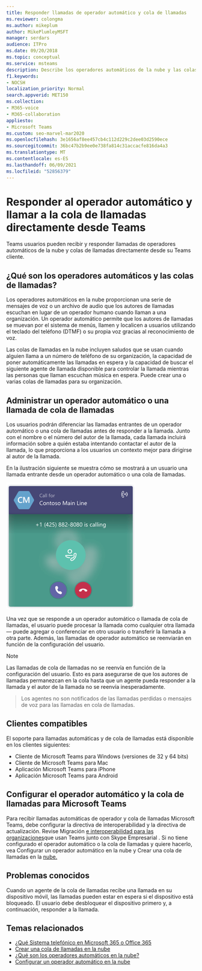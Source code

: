 ```yaml
---
title: Responder llamadas de operador automático y cola de llamadas
ms.reviewer: colongma
ms.author: mikeplum
author: MikePlumleyMSFT
manager: serdars
audience: ITPro
ms.date: 09/20/2018
ms.topic: conceptual
ms.service: msteams
description: Describe los operadores automáticos de la nube y las colas de llamadas, y explica cómo puede responder a estas llamadas en Teams.
f1.keywords:
- NOCSH
localization_priority: Normal
search.appverid: MET150
ms.collection:
- M365-voice
- M365-collaboration
appliesto:
- Microsoft Teams
ms.custom: seo-marvel-mar2020
ms.openlocfilehash: 3e1656af8ee457cb4c112d229c2dee03d2590ece
ms.sourcegitcommit: 36bc47b2b9ee0e738fa814c31accacfe816da4a3
ms.translationtype: MT
ms.contentlocale: es-ES
ms.lasthandoff: 06/09/2021
ms.locfileid: "52856379"
---
```

# <a name="answer-auto-attendant-and-call-queue-calls-directly-from-teams"></a>Responder al operador automático y llamar a la cola de llamadas directamente desde Teams

Teams usuarios pueden recibir y responder llamadas de operadores automáticos de la nube y colas de llamadas directamente desde su Teams cliente.

## <a name="what-are-auto-attendants-and-call-queues"></a>¿Qué son los operadores automáticos y las colas de llamadas?

Los operadores automáticos en la nube proporcionan una serie de mensajes de voz o un archivo de audio que los autores de llamadas escuchan en lugar de un operador humano cuando llaman a una organización. Un operador automático permite que los autores de llamadas se muevan por el sistema de menús, llamen y localicen a usuarios utilizando el teclado del teléfono (DTMF) o su propia voz gracias al reconocimiento de voz.

Las colas de llamadas en la nube incluyen saludos que se usan cuando alguien llama a un número de teléfono de su organización, la capacidad de poner automáticamente las llamadas en espera y la capacidad de buscar el siguiente agente de llamada disponible para controlar la llamada mientras las personas que llaman escuchan música en espera. Puede crear una o varias colas de llamadas para su organización.

## <a name="handling-an-auto-attendant-or-call-queue-call"></a>Administrar un operador automático o una llamada de cola de llamadas

Los usuarios podrán diferenciar las llamadas entrantes de un operador automático o una cola de llamadas antes de responder a la llamada. Junto con el nombre o el número del autor de la llamada, cada llamada incluirá información sobre a quién estaba intentando contactar el autor de la llamada, lo que proporciona a los usuarios un contexto mejor para dirigirse al autor de la llamada.

En la ilustración siguiente se muestra cómo se mostrará a un usuario una llamada entrante desde un operador automático o una cola de llamadas.

![Captura de pantalla de una notificación de llamada entrante](media/answer-auto-attendant-and-call-queue-calls-image1.png)

Una vez que se responde a un operador automático o llamada de cola de llamadas, el usuario puede procesar la llamada como cualquier otra llamada &#x2014; puede agregar o conferenciar en otro usuario o transferir la llamada a otra parte. Además, las llamadas de operador automático se reenviarán en función de la configuración del usuario.

> [!NOTE] 
> Las llamadas de cola de llamadas no se reenvía en función de la configuración del usuario. Esto es para asegurarse de que los autores de llamadas permanezcan en la cola hasta que un agente pueda responder a la llamada y el autor de la llamada no se reenvía inesperadamente.

> Los agentes no son notificados de las llamadas perdidas o mensajes de voz para las llamadas en cola de llamadas.

## <a name="supported-clients"></a>Clientes compatibles

El soporte para llamadas automáticas y de cola de llamadas está disponible en los clientes siguientes:

-    Cliente de Microsoft Teams para Windows (versiones de 32 y 64 bits)
-    Cliente de Microsoft Teams para Mac
-    Aplicación Microsoft Teams para iPhone
-    Aplicación Microsoft Teams para Android

## <a name="configure-auto-attendant-and-call-queue-support-for-microsoft-teams"></a>Configurar el operador automático y la cola de llamadas para Microsoft Teams

Para recibir llamadas automáticas de operador y cola de llamadas Microsoft Teams, debe configurar la directiva de interoperabilidad y la directiva de actualización. Revise Migración [e interoperabilidad para las organizaciones](migration-interop-guidance-for-teams-with-skype.md)que usan Teams junto con Skype Empresarial . Si no tiene configurado el operador automático o la cola de [](create-a-phone-system-auto-attendant.md) llamadas y quiere hacerlo, vea Configurar un operador automático en la nube y Crear una cola de llamadas en la [nube.](create-a-phone-system-call-queue.md)

## <a name="known-issues"></a>Problemas conocidos

Cuando un agente de la cola de llamadas recibe una llamada en su dispositivo móvil, las llamadas pueden estar en espera si el dispositivo está bloqueado. El usuario debe desbloquear el dispositivo primero y, a continuación, responder a la llamada.


## <a name="related-topics"></a>Temas relacionados

-    [¿Qué Sistema telefónico en Microsoft 365 o Office 365](what-is-phone-system-in-office-365.md)
-    [Crear una cola de llamadas en la nube](create-a-phone-system-call-queue.md)
-    [¿Qué son los operadores automáticos en la nube?](what-are-phone-system-auto-attendants.md)
-    [Configurar un operador automático en la nube](create-a-phone-system-auto-attendant.md)

